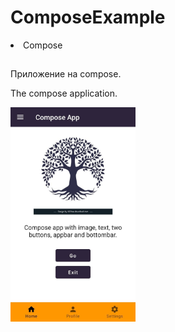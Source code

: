 # ComposeExample
<li>
Compose
</li>

##
<p> Приложение на compose.
</p>
<p> The compose application.
</p>

<p>
<img src="https://github.com/OlyaAnv/ComposeExample/blob/master/compose.jpg" width="200">
